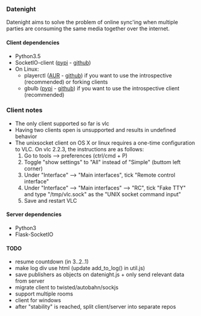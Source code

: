 ### Datenight ###

Datenight aims to solve the problem of online sync'ing when multiple parties
are consuming the same media together over the internet.


#### Client dependencies ####
- Python3.5
- SocketIO-client ([pypi](https://pypi.python.org/pypi/socketIO-client) - [github](https://github.com/invisibleroads/socketIO-client))
- On Linux:
	- playerctl ([AUR](https://aur.archlinux.org/packages/playerctl/) - [github](https://github.com/acrisci/playerctl)) if you want to use the introspective (recommended) or forking clients
	- gbulb ([pypi](https://pypi.python.org/pypi/gbulb) - [github](https://github.com/nathan-hoad/gbulb)) if you want to use the introspective client (recommended)


### Client notes ###
- The only client supported so far is vlc
- Having two clients open is unsupported and results in undefined behavior
- The unixsocket client on OS X or linux requires a one-time configuration to VLC. On vlc 2.2.3, the instructions are as follows:
	1. Go to tools --> preferences (ctrl/cmd + P)
	2. Toggle "show settings" to "All" instead of "Simple" (buttom left corner)
	3. Under "Interface" --> "Main interfaces", tick "Remote control interface"
	4. Under "Interface" --> "Main interfaces" --> "RC", tick "Fake TTY" and type "/tmp/vlc.sock" as the "UNIX socket command input"
	5. Save and restart VLC


#### Server dependencies ####
- Python3
- Flask-SocketIO


#### TODO ####
- resume countdown (in 3..2..1)
- make log div use html (update add_to_log() in util.js)
- save publishers as objects on datenight.js + only send relevant data from server
- migrate client to twisted/autobahn/sockjs
- support multiple rooms
- client for windows
- after "stability" is reached, split client/server into separate repos

